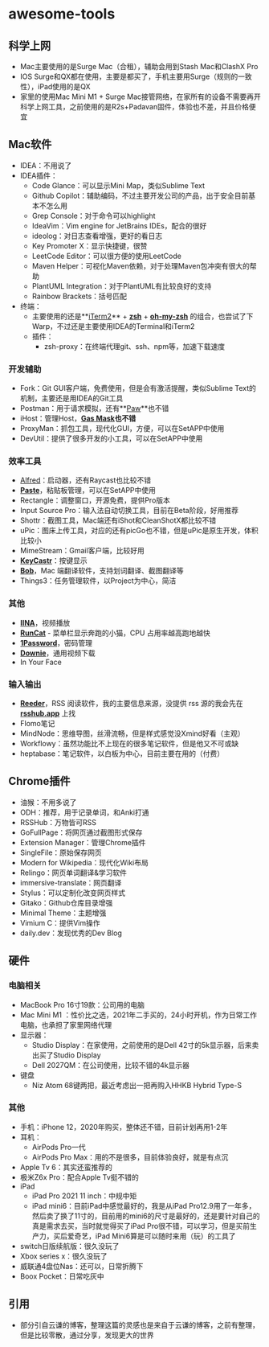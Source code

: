 # awesome-tools

## 科学上网

* Mac主要使用的是Surge Mac（合租），辅助会用到Stash  Mac和ClashX Pro
* IOS Surge和QX都在使用，主要是都买了，手机主要用Surge（规则的一致性），iPad使用的是QX
* 家里的使用Mac Mini M1 \+ Surge  Mac接管网络，在家所有的设备不需要再开科学上网工具，之前使用的是R2s\+Padavan固件，体验也不差，并且价格便宜
## Mac软件

* IDEA：不用说了
* IDEA插件：
  * Code Glance：可以显示Mini Map，类似Sublime Text
  * Github Copilot：辅助编码，不过主要开发公司的产品，出于安全目前基本不怎么用
  * Grep Console：对于命令可以highlight
  * IdeaVim：Vim engine for JetBrains IDEs，配合的很好
  * ideolog：对日志查看增强，更好的看日志
  * Key Promoter X：显示快捷键，很赞
  * LeetCode Editor：可以很方便的使用LeetCode
  * Maven Helper：可视化Maven依赖，对于处理Maven包冲突有很大的帮助
  * PlantUML Integration：对于PlantUML有比较良好的支持
  * Rainbow Brackets：括号匹配
* 终端：
  * 主要使用的还是**[iTerm2](https://www.iterm2.com/)** \+ **[zsh](https://en.wikipedia.org/wiki/Z_shell)** \+ **[oh-my-zsh](https://github.com/robbyrussell/oh-my-zsh)** 的组合，也尝试了下Warp，不过还是主要使用IDEA的Terminal和iTerm2
  * 插件：
    * zsh-proxy：在终端代理git、ssh、npm等，加速下载速度

### 开发辅助
* Fork：Git GUI客户端，免费使用，但是会有激活提醒，类似Sublime Text的机制，主要还是用IDEA的Git工具
* Postman：用于请求模拟，还有**[Paw](https://paw.cloud/)**也不错
* iHost：管理Host，**[Gas Mask](https://github.com/2ndalpha/gasmask)也不错**
* ProxyMan：抓包工具，现代化GUI，方便，可以在SetAPP中使用
* DevUtil：提供了很多开发的小工具，可以在SetAPP中使用

### 效率工具
* [Alfred](https://www.alfredapp.com/)：启动器，还有Raycast也比较不错
* **[Paste](https://pasteapp.me/)**，粘贴板管理，可以在SetAPP中使用
* Rectangle：调整窗口，开源免费，提供Pro版本
* Input Source Pro：输入法自动切换工具，目前在Beta阶段，好用推荐
* Shottr：截图工具，Mac端还有iShot和CleanShotX都比较不错
* uPic：图床上传工具，对应的还有picGo也不错，但是uPic是原生开发，体积比较小
* MimeStream：Gmail客户端，比较好用
* **[KeyCastr](https://github.com/keycastr/keycastr)**：按键显示
* **[Bob](https://github.com/ripperhe/Bob)**，Mac 端翻译软件，支持划词翻译、截图翻译等
* Things3：任务管理软件，以Project为中心，简洁

### 其他
* **[IINA](https://github.com/iina/iina)**，视频播放
* **[RunCat](https://itunes.apple.com/nz/app/runcat/id1429033973?mt=12&ref=appinn)** - 菜单栏显示奔跑的小猫，CPU 占用率越高跑地越快
* **[1Password](https://1password.com/)**，密码管理
* **[Downie](http://software.charliemonroe.net/downie.php)**，通用视频下载
* In Your Face

### 输入输出

* **[Reeder](http://reederapp.com/mac/)**，RSS 阅读软件，我的主要信息来源，没提供 rss 源的我会先在 **[rsshub.app](https://docs.rsshub.app/)** 上找
* Flomo笔记
* MindNode：思维导图，丝滑流畅，但是样式感觉没Xmind好看（主观）
* Workflowy：虽然功能比不上现在的很多笔记软件，但是他又不可或缺
* heptabase：笔记软件，以白板为中心，目前主要在用的（付费）

## Chrome插件

* 油猴：不用多说了
* ODH：推荐，用于记录单词，和Anki打通
* RSSHub：万物皆可RSS
* GoFullPage：将网页通过截图形式保存
* Extension Manager：管理Chrome插件
* SingleFile：原始保存网页
* Modern for Wikipedia：现代化Wiki布局
* Relingo：网页单词翻译&学习软件
* immersive-translate：网页翻译
* Stylus：可以定制化改变网页样式
* Gitako：Github仓库目录增强
* Minimal Theme：主题增强
* Vimium C：提供Vim操作
* daily.dev：发现优秀的Dev Blog

## 硬件

### 电脑相关

* MacBook Pro 16寸19款：公司用的电脑
* Mac Mini M1 ：性价比之选，2021年二手买的，24小时开机，作为日常工作电脑，也承担了家里网络代理
* 显示器：
  * Studio Display：在家使用，之前使用的是Dell 42寸的5k显示器，后来卖出买了Studio Display
  * Dell 2027QM：在公司使用，比较不错的4k显示器
* 键盘
  * Niz Atom 68键两把，最近考虑出一把再购入HHKB Hybrid Type-S
### 其他
* 手机：iPhone 12，2020年购买，整体还不错，目前计划再用1-2年
* 耳机：
  * AirPods Pro一代
  * AirPods Pro Max：用的不是很多，目前体验良好，就是有点沉
* Apple Tv 6：其实还蛮推荐的
* 极米Z6x Pro：配合Apple Tv挺不错的
* iPad
  * iPad Pro 2021 11 inch：中规中矩
  * iPad mini6：目前iPad中感觉最好的，我是从iPad Pro12.9用了一年多，然后卖了换了11寸的，目前用的mini6的尺寸是最好的，还是要针对自己的真是需求去买，当时就觉得买了iPad Pro很不错，可以学习，但是买前生产力，买后爱奇艺，iPad Mini6算是可以随时来用（玩）的工具了
* switch日版续航版：很久没玩了
* Xbox series x：很久没玩了
* 威联通4盘位Nas：还可以，日常折腾下
* Boox Pocket：日常吃灰中

## 引用

* 部分引自云谦的博客，整理这篇的灵感也是来自于云谦的博客，之前有整理，但是比较零散，通过分享，发现更大的世界
